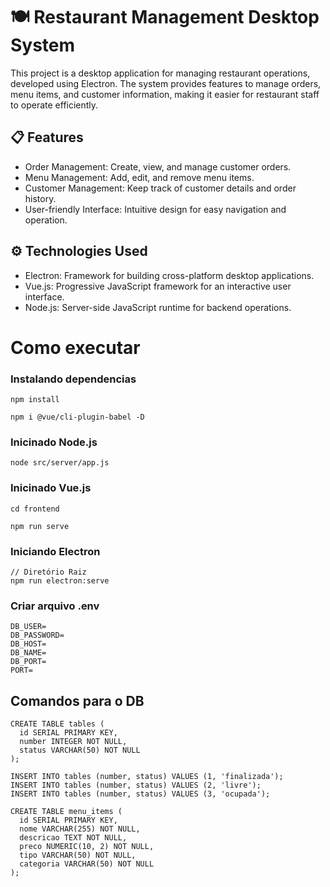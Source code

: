 # 🍽️ Restaurant Management Desktop System
This project is a desktop application for managing restaurant operations, developed using Electron. The system provides features to manage orders, menu items, and customer information, making it easier for restaurant staff to operate efficiently.

## 📋 Features
- Order Management: Create, view, and manage customer orders.
- Menu Management: Add, edit, and remove menu items.
- Customer Management: Keep track of customer details and order history.
- User-friendly Interface: Intuitive design for easy navigation and operation.

## ⚙️ Technologies Used
- Electron: Framework for building cross-platform desktop applications.
- Vue.js: Progressive JavaScript framework for an interactive user interface.
- Node.js: Server-side JavaScript runtime for backend operations.

# Como executar

### Instalando dependencias

```
npm install
```

```
npm i @vue/cli-plugin-babel -D
```

### Inicinado Node.js
```
node src/server/app.js
```

### Inicinado Vue.js
```
cd frontend
```

```
npm run serve
```

### Iniciando Electron
```
// Diretório Raiz
npm run electron:serve
```

### Criar arquivo .env
```
DB_USER=
DB_PASSWORD=
DB_HOST=
DB_NAME=
DB_PORT=
PORT=
```

## Comandos para o DB
```
CREATE TABLE tables (
  id SERIAL PRIMARY KEY,
  number INTEGER NOT NULL,
  status VARCHAR(50) NOT NULL
);

INSERT INTO tables (number, status) VALUES (1, 'finalizada');
INSERT INTO tables (number, status) VALUES (2, 'livre');
INSERT INTO tables (number, status) VALUES (3, 'ocupada');
```

```
CREATE TABLE menu_items (
  id SERIAL PRIMARY KEY,
  nome VARCHAR(255) NOT NULL,
  descricao TEXT NOT NULL,
  preco NUMERIC(10, 2) NOT NULL,
  tipo VARCHAR(50) NOT NULL,
  categoria VARCHAR(50) NOT NULL
);
```
